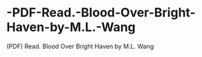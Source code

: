# -PDF-Read.-Blood-Over-Bright-Haven-by-M.L.-Wang
(PDF) Read. Blood Over Bright Haven by M.L.  Wang
